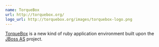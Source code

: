 ```yaml
---
name: TorqueBox
url: http://torquebox.org/
logo_url: http://torquebox.org/images/torquebox-logo.png
---
```


[TorqueBox](#{page.url}) is a new kind of ruby application environment
built upon the [JBoss AS](http://jboss.org/jbossas) project.

